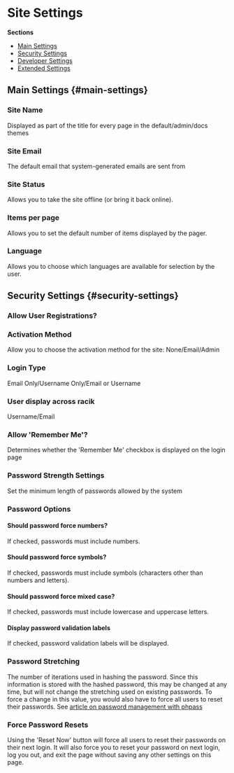 # Site Settings

**Sections**

- [Main Settings](#main-settings)
- [Security Settings](#security-settings)
- [Developer Settings](#developer-settings)
- [Extended Settings](#extended-settings)


## Main Settings {#main-settings}

### Site Name

Displayed as part of the title for every page in the default/admin/docs themes

### Site Email

The default email that system-generated emails are sent from

### Site Status

Allows you to take the site offline (or bring it back online).

### Items per page

Allows you to set the default number of items displayed by the pager.

### Language

Allows you to choose which languages are available for selection by the user.

## Security Settings {#security-settings}

### Allow User Registrations?

### Activation Method

Allow you to choose the activation method for the site: None/Email/Admin

### Login Type

Email Only/Username Only/Email or Username

### User display across racik

Username/Email

### Allow 'Remember Me'?

Determines whether the 'Remember Me' checkbox is displayed on the login page

### Password Strength Settings

Set the minimum length of passwords allowed by the system

### Password Options

#### Should password force numbers?

If checked, passwords must include numbers.

#### Should password force symbols?

If checked, passwords must include symbols (characters other than numbers and letters).

#### Should password force mixed case?

If checked, passwords must include lowercase and uppercase letters.

#### Display password validation labels

If checked, password validation labels will be displayed.

### Password Stretching

The number of iterations used in hashing the password. Since this information is stored with the hashed password, this may be changed at any time, but will not change the stretching used on existing passwords. To force a change in this value, you would also have to force all users to reset their passwords.
See [article on password management with phpass](http://www.openwall.com/articles/PHP-Users-Passwords)

### Force Password Resets

Using the 'Reset Now' button will force all users to reset their passwords on their next login.
It will also force you to reset your password on next login, log you out, and exit the page without saving any other settings on this page.